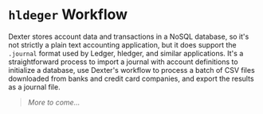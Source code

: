 # `hldeger` Workflow

Dexter stores account data and transactions in a NoSQL database, so it's not strictly a plain text accounting application, but it does support the `.journal` format used by Ledger, hledger, and similar applications.
It's a straightforward process to import a journal with account definitions to initialize a database, use Dexter's workflow to process a batch of CSV files downloaded from banks and credit card companies, and export the results as a journal file.

> _More to come..._
